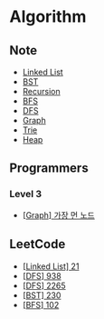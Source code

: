 # Algorithm

## Note

- <a href="https://github.com/wonjin-dev/algorithm/blob/main/Note/Linked List">Linked List</a>
- <a href="https://github.com/wonjin-dev/algorithm/blob/main/Note/BST">BST</a>
- <a href="https://github.com/wonjin-dev/algorithm/blob/main/Note/Recursion">Recursion</a>
- <a href="https://github.com/wonjin-dev/algorithm/blob/main/Note/BFS.md">BFS</a>
- <a href="https://github.com/wonjin-dev/algorithm/blob/main/Note/DFS.md">DFS</a>
- <a href="https://github.com/wonjin-dev/algorithm/blob/main/Note/Graph.md">Graph</a>
- <a href="https://github.com/wonjin-dev/algorithm/blob/main/Note/Trie">Trie</a>
- <a href="https://github.com/wonjin-dev/algorithm/blob/main/Note/Heap">Heap</a>

## Programmers

### Level 3

- <a href="./Programmers/Lv3/가장 먼 노드">[Graph] 가장 먼 노드</a>

## LeetCode

- <a href="./LeetCode/21">[Linked List] 21</a>
- <a href="./LeetCode/938">[DFS] 938</a>
- <a href="./LeetCode/2265">[DFS] 2265</a>
- <a href="./LeetCode/230">[BST] 230</a>
- <a href="./LeetCode/102">[BFS] 102</a>

